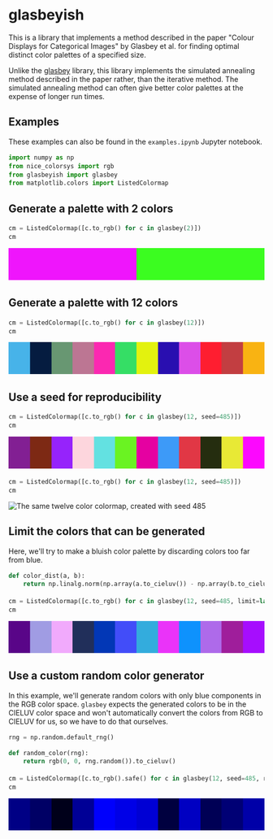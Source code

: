 # glasbeyish

This is a library that implements a method described in the paper "Colour
Displays for Categorical Images" by Glasbey et al. for finding optimal distinct
color palettes of a specified size.

Unlike the [glasbey](https://github.com/lmcinnes/glasbey) library, this library
implements the simulated annealing method described in the paper rather, than
the iterative method. The simulated annealing method can often give better color
palettes at the expense of longer run times.

## Examples

These examples can also be found in the `examples.ipynb` Jupyter notebook.

```python
import numpy as np
from nice_colorsys import rgb
from glasbeyish import glasbey
from matplotlib.colors import ListedColormap
```

## Generate a palette with 2 colors


```python
cm = ListedColormap([c.to_rgb() for c in glasbey(2)])
cm
```

![Two color colormap](images/output_2_1.png)


## Generate a palette with 12 colors


```python
cm = ListedColormap([c.to_rgb() for c in glasbey(12)])
cm
```

![Twelve color colormap](images/output_4_0.png)


## Use a seed for reproducibility


```python
cm = ListedColormap([c.to_rgb() for c in glasbey(12, seed=485)])
cm
```

![Twelve color colormap, created with seed 485](images/output_6_0.png)


```python
cm = ListedColormap([c.to_rgb() for c in glasbey(12, seed=485)])
cm
```

![The same twelve color colormap, created with seed 485](images/output_8_0.png)



## Limit the colors that can be generated

Here, we'll try to make a bluish color palette by discarding colors too far from
blue. 


```python
def color_dist(a, b):
    return np.linalg.norm(np.array(a.to_cieluv()) - np.array(b.to_cieluv()))

cm = ListedColormap([c.to_rgb() for c in glasbey(12, seed=485, limit=lambda x: color_dist(x, rgb(0, 0, 1)) < 100)])
cm
```

![Bluish color map](images/output_9_0.png)



## Use a custom random color generator

In this example, we'll generate random colors with only blue components in the
RGB color space. `glasbey` expects the generated colors to be in the CIELUV
color space and won't automatically convert the colors from RGB to CIELUV for
us, so we have to do that ourselves. 


```python
rng = np.random.default_rng()
```


```python
def random_color(rng):
    return rgb(0, 0, rng.random()).to_cieluv()
    
cm = ListedColormap([c.to_rgb().safe() for c in glasbey(12, seed=485, random_color=random_color)])
cm
```

![Blue color map](images/output_12_0.png)

